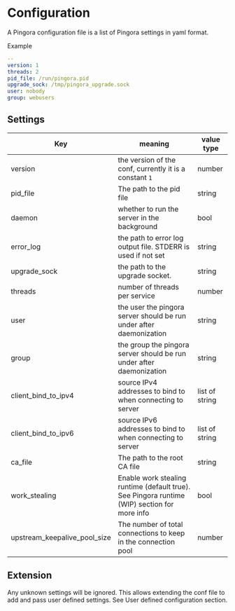 # Configuration

A Pingora configuration file is a list of Pingora settings in yaml format.

Example
```yaml
--
version: 1
threads: 2
pid_file: /run/pingora.pid
upgrade_sock: /tmp/pingora_upgrade.sock
user: nobody
group: webusers
```
## Settings
| Key      | meaning        | value type |
| ------------- |-------------| ----|
| version | the version of the conf, currently it is a constant `1` | number |
| pid_file | The path to the pid file | string |
| daemon | whether to run the server in the background | bool |
| error_log | the path to error log output file. STDERR is used if not set | string |
| upgrade_sock | the path to the upgrade socket. | string |
| threads | number of threads per service | number |
| user | the user the pingora server should be run under after daemonization | string |
| group | the group the pingora server should be run under after daemonization | string |
| client_bind_to_ipv4 | source IPv4 addresses to bind to when connecting to server | list of string |
| client_bind_to_ipv6 | source IPv6 addresses to bind to when connecting to server| list of string |
| ca_file | The path to the root CA file | string |
| work_stealing | Enable work stealing runtime (default true). See Pingora runtime (WIP) section for more info | bool |
| upstream_keepalive_pool_size | The number of total connections to keep in the connection pool | number |

## Extension
Any unknown settings will be ignored. This allows extending the conf file to add and pass user defined settings. See User defined configuration section.

